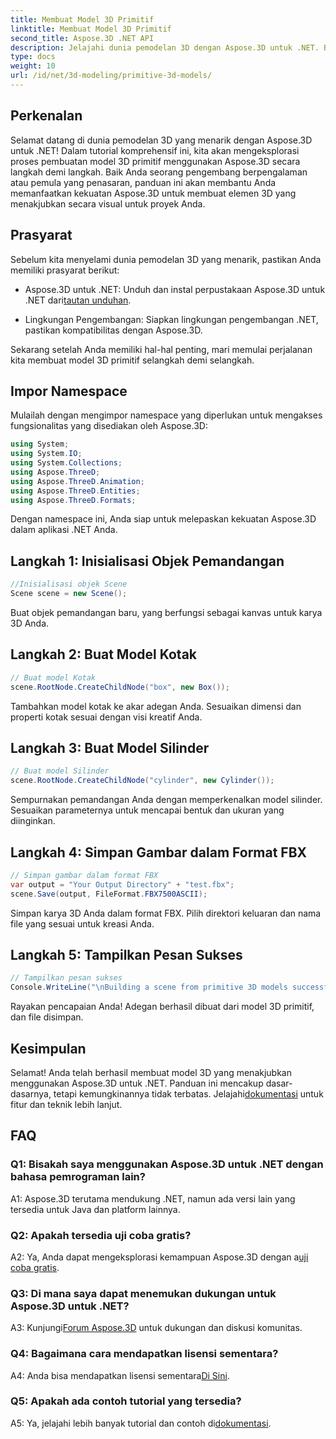 ```yaml
---
title: Membuat Model 3D Primitif
linktitle: Membuat Model 3D Primitif
second_title: Aspose.3D .NET API
description: Jelajahi dunia pemodelan 3D dengan Aspose.3D untuk .NET. Buat model primitif yang menakjubkan dengan mudah.
type: docs
weight: 10
url: /id/net/3d-modeling/primitive-3d-models/
---
```

## Perkenalan

Selamat datang di dunia pemodelan 3D yang menarik dengan Aspose.3D untuk .NET! Dalam tutorial komprehensif ini, kita akan mengeksplorasi proses pembuatan model 3D primitif menggunakan Aspose.3D secara langkah demi langkah. Baik Anda seorang pengembang berpengalaman atau pemula yang penasaran, panduan ini akan membantu Anda memanfaatkan kekuatan Aspose.3D untuk membuat elemen 3D yang menakjubkan secara visual untuk proyek Anda.

## Prasyarat

Sebelum kita menyelami dunia pemodelan 3D yang menarik, pastikan Anda memiliki prasyarat berikut:

- Aspose.3D untuk .NET: Unduh dan instal perpustakaan Aspose.3D untuk .NET dari[tautan unduhan](https://releases.aspose.com/3d/net/).

- Lingkungan Pengembangan: Siapkan lingkungan pengembangan .NET, pastikan kompatibilitas dengan Aspose.3D.

Sekarang setelah Anda memiliki hal-hal penting, mari memulai perjalanan kita membuat model 3D primitif selangkah demi selangkah.

## Impor Namespace

Mulailah dengan mengimpor namespace yang diperlukan untuk mengakses fungsionalitas yang disediakan oleh Aspose.3D:

```csharp
using System;
using System.IO;
using System.Collections;
using Aspose.ThreeD;
using Aspose.ThreeD.Animation;
using Aspose.ThreeD.Entities;
using Aspose.ThreeD.Formats;
```

Dengan namespace ini, Anda siap untuk melepaskan kekuatan Aspose.3D dalam aplikasi .NET Anda.

## Langkah 1: Inisialisasi Objek Pemandangan

```csharp
//Inisialisasi objek Scene
Scene scene = new Scene();
```

Buat objek pemandangan baru, yang berfungsi sebagai kanvas untuk karya 3D Anda.

## Langkah 2: Buat Model Kotak

```csharp
// Buat model Kotak
scene.RootNode.CreateChildNode("box", new Box());
```

Tambahkan model kotak ke akar adegan Anda. Sesuaikan dimensi dan properti kotak sesuai dengan visi kreatif Anda.

## Langkah 3: Buat Model Silinder

```csharp
// Buat model Silinder
scene.RootNode.CreateChildNode("cylinder", new Cylinder());
```

Sempurnakan pemandangan Anda dengan memperkenalkan model silinder. Sesuaikan parameternya untuk mencapai bentuk dan ukuran yang diinginkan.

## Langkah 4: Simpan Gambar dalam Format FBX

```csharp
// Simpan gambar dalam format FBX
var output = "Your Output Directory" + "test.fbx";
scene.Save(output, FileFormat.FBX7500ASCII);
```

Simpan karya 3D Anda dalam format FBX. Pilih direktori keluaran dan nama file yang sesuai untuk kreasi Anda.

## Langkah 5: Tampilkan Pesan Sukses

```csharp
// Tampilkan pesan sukses
Console.WriteLine("\nBuilding a scene from primitive 3D models successfully.\nFile saved at " + output);
```

Rayakan pencapaian Anda! Adegan berhasil dibuat dari model 3D primitif, dan file disimpan.

## Kesimpulan

 Selamat! Anda telah berhasil membuat model 3D yang menakjubkan menggunakan Aspose.3D untuk .NET. Panduan ini mencakup dasar-dasarnya, tetapi kemungkinannya tidak terbatas. Jelajahi[dokumentasi](https://reference.aspose.com/3d/net/) untuk fitur dan teknik lebih lanjut.

## FAQ

### Q1: Bisakah saya menggunakan Aspose.3D untuk .NET dengan bahasa pemrograman lain?

A1: Aspose.3D terutama mendukung .NET, namun ada versi lain yang tersedia untuk Java dan platform lainnya.

### Q2: Apakah tersedia uji coba gratis?

 A2: Ya, Anda dapat mengeksplorasi kemampuan Aspose.3D dengan a[uji coba gratis](https://releases.aspose.com/).

### Q3: Di mana saya dapat menemukan dukungan untuk Aspose.3D untuk .NET?

 A3: Kunjungi[Forum Aspose.3D](https://forum.aspose.com/c/3d/18) untuk dukungan dan diskusi komunitas.

### Q4: Bagaimana cara mendapatkan lisensi sementara?

 A4: Anda bisa mendapatkan lisensi sementara[Di Sini](https://purchase.aspose.com/temporary-license/).

### Q5: Apakah ada contoh tutorial yang tersedia?

 A5: Ya, jelajahi lebih banyak tutorial dan contoh di[dokumentasi](https://reference.aspose.com/3d/net/).